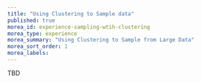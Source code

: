 ```yaml
---
title: "Using Clustering to Sample data"
published: true
morea_id: experience-sampling-wtih-clustering
morea_type: experience
morea_summary: "Using Clustering to Sample from Large Data"
morea_sort_order: 1
morea_labels:
---
```


TBD

